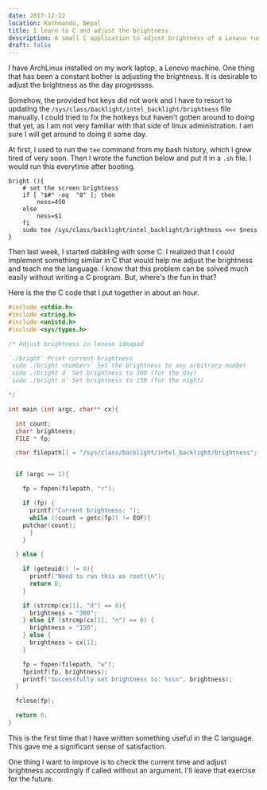 ```yaml
---
date: 2017-12-22
location: Kathmandu, Nepal
title: I learn to C and adjust the brightness
description: A small C application to adjust brightness of a Lenovo running ArchLinux
draft: false
---
```


I have ArchLinux installed on my work laptop, a Lenovo machine.
One thing that has been a constant bother is adjusting the brightness.
It is desirable to adjust the brightness as the day progresses.

Somehow, the provided hot keys did not work and I have to resort to updating
the `/sys/class/backlight/intel_backlight/brightness` file manually. I could
tried to fix the hotkeys but haven't gotten around to doing that yet, as I am
not very familiar with that side of linux administration. I am sure I will
get around to doing it some day.

At first, I used to run the `tee` command from my bash history, which I grew tired
of very soon.
Then I wrote the function below and put it in a `.sh` file. I would run this everytime after booting.

```shell
bright (){
    # set the screen brightness
    if [ "$#" -eq  "0" ]; then
        ness=450
    else
        ness=$1
    fi
    sudo tee /sys/class/backlight/intel_backlight/brightness <<< $ness
}
```

Then last week, I started dabbling with some C. I realized that I could implement something similar in C
that would help me adjust the brightness and teach me the language. I know that this problem can
be solved much easily without writing a C program. But, where's the fun in that?

Here is the the C code that I put together in about an hour.

```c
#include <stdio.h>
#include <string.h>
#include <unistd.h>
#include <sys/types.h>

/* Adjust brightness in lenevo ideapad

`./bright` Print current brightness
`sudo ./bright <number>` Set the brightness to any arbitrary number
`sudo ./bright d` Set brightness to 300 (for the day)
`sudo ./bright n` Set brightness to 150 (for the night)

*/

int main (int argc, char** cx){

  int count;
  char* brightness;
  FILE * fp;

  char filepath[] = "/sys/class/backlight/intel_backlight/brightness";


  if (argc == 1){

    fp = fopen(filepath, "r");

    if (fp) {
      printf("Current brightness: ");
      while ((count = getc(fp)) != EOF){
	putchar(count);
      }
    }

  } else {

    if (geteuid() != 0){
      printf("Need to run this as root!\n");
      return 0;
    }

    if (strcmp(cx[1], "d") == 0){
      brightness = "300";
    } else if (strcmp(cx[1], "n") == 0) {
      brightness = "150";
    } else {
      brightness = cx[1];
    }

    fp = fopen(filepath, "w");
    fprintf(fp, brightness);
    printf("Successfully set brightness to: %s\n", brightness);
  }

  fclose(fp);

  return 0;
}
```


This is the first time that I have written something
useful in the C language. This gave me a significant sense of satisfaction.

One thing I want to improve is to check the current time and adjust brightness
accordingly if called without an argument. I'll leave that exercise for the future.
